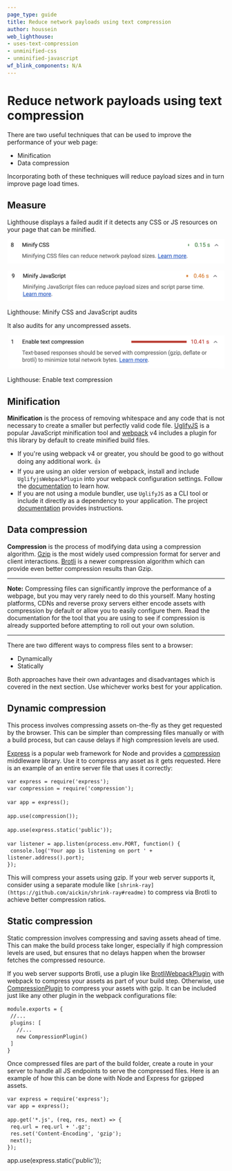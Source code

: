 ```yaml
---
page_type: guide
title: Reduce network payloads using text compression
author: houssein
web_lighthouse:
- uses-text-compression
- unminified-css
- unminified-javascript
wf_blink_components: N/A
---
```


# Reduce network payloads using text compression

There are two useful techniques that can be used to improve the performance of
your web page:

+  Minification
+  Data compression

Incorporating both of these techniques will reduce payload sizes and in turn
improve page load times.

## Measure

Lighthouse displays a failed audit if it detects any CSS or JS resources on your
page that can be minified.

![image](./reduce-network-payloads-using-text-compression-1.png)

![image](./reduce-network-payloads-using-text-compression-2.png)

Lighthouse: Minify CSS and JavaScript audits

It also audits for any uncompressed assets.

![image](./reduce-network-payloads-using-text-compression-3.png)

Lighthouse: Enable text compression

## Minification

**Minification** is the process of removing whitespace and any code that is not
necessary to create a smaller but perfectly valid code file.
[UglifyJS](https://github.com/mishoo/UglifyJS2) is a popular JavaScript
minification tool and [webpack](https://webpack.js.org/) v4 includes a plugin
for this library by default to create minified build files.

+  If you're using webpack v4 or greater, you should be good to go
    without doing any additional work. 👍
+  If you are using an older version of webpack, install and include
    `UglifyjsWebpackPlugin` into your webpack configuration settings. Follow
    the
    [documentation](https://webpack.js.org/plugins/uglifyjs-webpack-plugin/) to
    learn how. 
+  If you are not using a module bundler, use `UglifyJS` as a CLI tool or
    include it directly as a dependency to your application. The project
    [documentation](https://github.com/mishoo/UglifyJS2) provides instructions.

## Data compression

**Compression** is the process of modifying data using a compression algorithm.
[Gzip](https://www.youtube.com/watch?v=whGwm0Lky2s&feature=youtu.be&t=14m11s) is
the most widely used compression format for server and client interactions.
[Brotli](https://opensource.googleblog.com/2015/09/introducing-brotli-new-compression.html)
is a newer compression algorithm which can provide even better compression
results than Gzip.

---

**Note:** Compressing files can significantly improve the performance of a
webpage, but you may very rarely need to do this yourself. Many hosting
platforms, CDNs and reverse proxy servers either encode assets with compression
by default or allow you to easily configure them. Read the documentation for the
tool that you are using to see if compression is already supported before
attempting to roll out your own solution.

---

There are two different ways to compress files sent to a browser:

+  Dynamically
+  Statically

Both approaches have their own advantages and disadvantages which is covered in
the next section. Use whichever works best for your application.

## Dynamic compression 

This process involves compressing assets on-the-fly as they get requested by the
browser. This can be simpler than compressing files manually or with a build
process, but can cause delays if high compression levels are used.

[Express](https://expressjs.com/) is a popular web framework for Node and
provides a [compression](https://github.com/expressjs/compression) middleware
library. Use it to compress any asset as it gets requested. Here is an example
of an entire server file that uses it correctly:

    var express = require('express');
    var compression = require('compression');

    var app = express();

    app.use(compression());

    app.use(express.static('public'));

    var listener = app.listen(process.env.PORT, function() {
     console.log('Your app is listening on port ' + listener.address().port);
    });

This will compress your assets using gzip. If your web server supports it,
consider using a separate module like
`[shrink-ray](https://github.com/aickin/shrink-ray#readme)` to compress via
Brotli to achieve better compression ratios.

## Static compression

Static compression  involves compressing and saving assets ahead of time. This
can make the build process take longer, especially if high compression levels
are used, but ensures that no delays happen when the browser fetches the
compressed resource.

If you web server supports Brotli, use a plugin like
[BrotliWebpackPlugin](https://github.com/mynameiswhm/brotli-webpack-plugin) with
webpack to compress your assets as part of your build step. Otherwise, use
[CompressionPlugin](https://github.com/webpack-contrib/compression-webpack-plugin)
to compress your assets with gzip. It can be included just like any other plugin
in the webpack configurations file:

    module.exports = {
     //...
     plugins: [
       //...
       new CompressionPlugin()
     ]
    }

Once compressed files are part of the build folder, create a route in your
server to handle all JS endpoints to serve the compressed files. Here is an
example of how this can be done with Node and Express for gzipped assets.

    var express = require('express');
    var app = express();

    app.get('*.js', (req, res, next) => {
     req.url = req.url + '.gz';
     res.set('Content-Encoding', 'gzip');
     next();
    });

app.use(express.static('public'));
